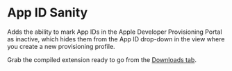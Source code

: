 # App ID Sanity

Adds the ability to mark App IDs in the Apple Developer Provisioning Portal 
as inactive, which hides them from the App ID drop-down in the view where you
create a new provisioning profile.

Grab the compiled extension ready to go from the [Downloads tab](https://github.com/simonwhitaker/app-id-sanity/downloads).